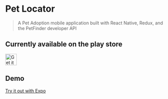 # Pet Locator

> A Pet Adoption mobile application built with React Native, Redux, and the PetFinder developer API

## Currently available on the play store
<a href="https://play.google.com/store/apps/details?id=com.jcancellier.petlocator" target="_blank" rel="noopener noreferrer">
  <img 
       alt="Get it on Google Play" 
       src="https://play.google.com/intl/en_us/badges/images/generic/en-play-badge.png" 
       height=36px 
  />
</a>

## Demo
[Try it out with Expo](https://exp.host/@jcancellier/Pets)
